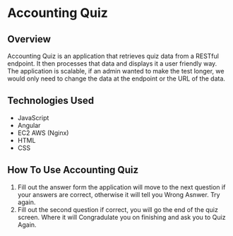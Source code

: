 # Accounting Quiz

## Overview

Accounting Quiz is an application that retrieves quiz data from a RESTful endpoint. It then processes that data and displays it a user friendly way. The application is scalable, if an admin wanted to make the test longer, we would only need to change the data at the endpoint or the URL of the data.

## Technologies Used
* JavaScript
* Angular
* EC2 AWS (Nginx)
* HTML
* CSS

## How To Use Accounting Quiz
1. Fill out the answer form the application will move to the next question if your answers are correct, otherwise it will tell you Wrong Asnwer. Try again.
2. Fill out the second question if correct, you will go the end of the quiz screen. Where it will Congradulate you on finishing and ask you to Quiz Again. 
